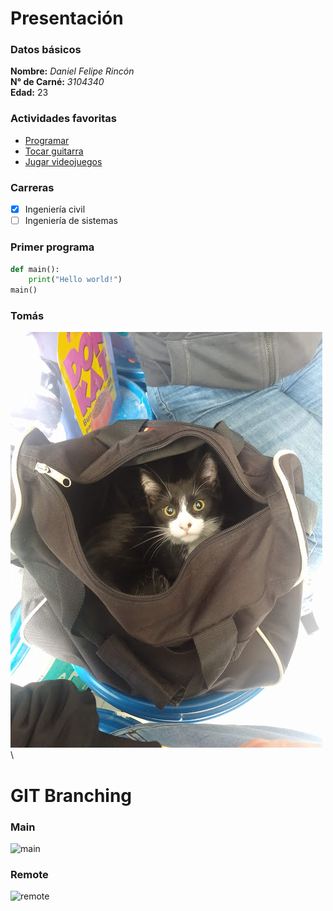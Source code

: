 # Presentación

### Datos básicos
**Nombre:**  *Daniel Felipe Rincón*\
**N° de Carné:**  *3104340*\
**Edad:** 23

### Actividades favoritas
* [Programar](https://en.wikipedia.org/wiki/Computer_programming)
* [Tocar guitarra](https://www.youtube.com/watch?v=9upNjd4lxMQ)
* [Jugar videojuegos](https://www.ea.com/es-es/games/apex-legends)

### Carreras
- [x] Ingeniería civil
- [ ] Ingeniería de sistemas

### Primer programa
```python
def main():
	print("Hello world!")
main()
```

### Tomás
![Tomás](cat.jpg)\

# GIT Branching

### Main
![main](main.jpg)

### Remote
![remote](remote.jpg)
